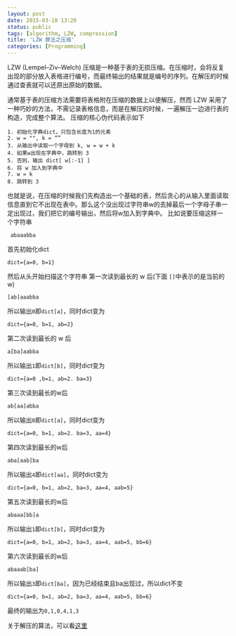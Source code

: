 ```yaml
---
layout: post
date: 2015-03-18 13:20
status: public
tags: [algorithm, LZW, compression]
title: 'LZW 算法之压缩'
categories: [Programming]
---
```


LZW (Lempel–Ziv–Welch) 压缩是一种基于表的无损压缩。在压缩时，会将反复出现的部分放入表格进行编号，而最终输出的结果就是编号的序列。在解压的时候通过查表就可以还原出原始的数据。

通常基于表的压缩方法需要将表格附在压缩的数据上以便解压，然而 LZW 采用了一种巧妙的方法，不需记录表格信息，而是在解压的时候，一遍解压一边进行表的构造，完成整个算法。
压缩的核心伪代码表示如下
```
1. 初始化字典dict，只包含长度为1的元素
2. w = "", k = “”
3. 从输出中读取一个字母到 k, w = w + k
4. 如果w出现在字典中，跳转到 3 
5. 否则，输出 dict[ w[:-1] ]
6. 将 w 加入到字典中
7. w = k
8. 跳转到 3
```

也就是说，在压缩的时候我们先构造出一个基础的表，然后贪心的从输入里面读取信息直到它不出现在表中。那么这个没出现过字符串w的去掉最后一个字母子串一定出现过，我们把它的编号输出，然后将w加入到字典中。
比如说要压缩这样一个字符串
```
 abaaabba
 ```
首先初始化dict
```
dict={a=0, b=1}
```
然后从头开始扫描这个字符串
第一次读到最长的 w 后(下面 `[]`中表示的是当前的 w)
```
[ab]aaabba
```

所以输出`0`即`dict[a]`，同时dict变为
```
dict={a=0, b=1, ab=2}
```
第二次读到最长的 w 后
```
a[ba]aabba
```
所以输出`1`即`dict[b]`，同时dict变为
```
dict={a=0 ,b=1, ab=2. ba=3}
```
第三次读到最长的w后
```
ab[aa]abba
```
所以输出`0`即`dict[a]`，同时dict变为
```
dict={a=0, b=1, ab=2. ba=3, aa=4}
```
第四次读到最长的w后
```
aba[aab]ba
```
所以输出`4`即`dict[aa]`，同时dict变为
```
dict={a=0, b=1, ab=2, ba=3, aa=4, aab=5}
```
第五次读到最长的w后
```
abaaa[bb]a
```
所以输出`1`即`dict[b]`，同时dict变为
```
dict={a=0, b=1, ab=2, ba=3, aa=4, aab=5, bb=6}
```
第六次读到最长的w后
```
abaaab[ba]
```
所以输出`3`即`dict[ba]`，因为已经结束且ba出现过，所以dict不变
```
dict={a=0, b=1, ab=2, ba=3, aa=4, aab=5, bb=6}
```
最终的输出为`0,1,0,4,1,3`

关于解压的算法，可以看[这里](http://www.functor.me/post/programming/lzw-decompression)